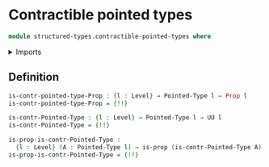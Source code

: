 # Contractible pointed types

```agda
module structured-types.contractible-pointed-types where
```

<details><summary>Imports</summary>

```agda
open import foundation.contractible-types
open import foundation.propositions
open import foundation.universe-levels

open import structured-types.pointed-types
```

</details>

## Definition

```agda
is-contr-pointed-type-Prop : {l : Level} → Pointed-Type l → Prop l
is-contr-pointed-type-Prop = {!!}

is-contr-Pointed-Type : {l : Level} → Pointed-Type l → UU l
is-contr-Pointed-Type = {!!}

is-prop-is-contr-Pointed-Type :
  {l : Level} (A : Pointed-Type l) → is-prop (is-contr-Pointed-Type A)
is-prop-is-contr-Pointed-Type = {!!}
```
